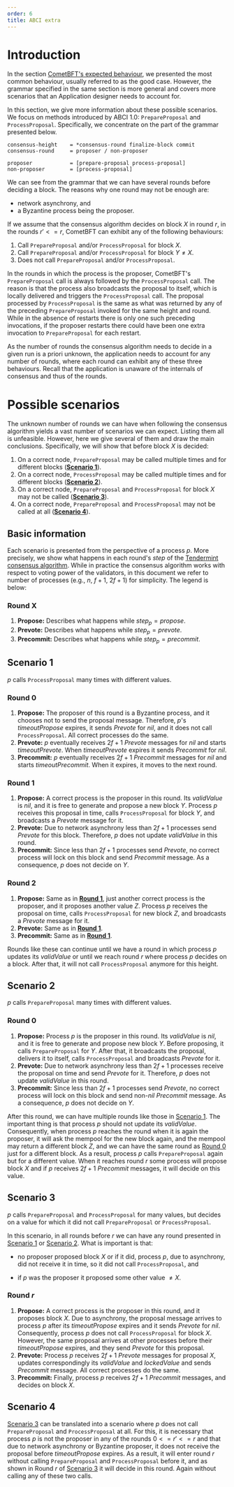 ```yaml
---
order: 6
title: ABCI extra
---
```

# Introduction

In the section [CometBFT's expected behaviour](./abci++_comet_expected_behavior.md#valid-method-call-sequences),
we presented the most common behaviour, usually referred to as the good case.
However, the grammar specified in the same section is more general and covers more scenarios
that an Application designer needs to account for.

In this section, we give more information about these possible scenarios. We focus on methods
introduced by ABCI 1.0: `PrepareProposal` and `ProcessProposal`. Specifically, we concentrate
on the part of the grammar presented below.

```abnf
consensus-height    = *consensus-round finalize-block commit
consensus-round     = proposer / non-proposer

proposer            = [prepare-proposal process-proposal]
non-proposer        = [process-proposal]
```

We can see from the grammar that we can have several rounds before deciding a block. The reasons
why one round may not be enough are:

* network asynchrony, and
* a Byzantine process being the proposer.

If we assume that the consensus algorithm decides on block $X$ in round $r$, in the rounds
$r' <= r$, CometBFT can exhibit any of the following behaviours:

1. Call `PrepareProposal` and/or `ProcessProposal` for block $X$.
1. Call `PrepareProposal` and/or `ProcessProposal` for block $Y \neq X$.
1. Does not call `PrepareProposal` and/or `ProcessProposal`.

In the rounds in which the process is the proposer, CometBFT's `PrepareProposal` call is always followed by the
`ProcessProposal` call. The reason is that the process also broadcasts the proposal to itself, which is locally delivered and triggers the `ProcessProposal` call.
The proposal processed by `ProcessProposal` is the same as what was returned by any of the preceding `PrepareProposal` invoked for the same height and round.
While in the absence of restarts there is only one such preceding invocations, if the proposer restarts there could have been one extra invocation to `PrepareProposal` for each restart.

As the number of rounds the consensus algorithm needs to decide in a given run is a priori unknown, the
application needs to account for any number of rounds, where each round can exhibit any of these three
behaviours. Recall that the application is unaware of the internals of consensus and thus of the rounds.

# Possible scenarios

The unknown number of rounds we can have when following the consensus algorithm yields a vast number of
scenarios we can expect. Listing them all is unfeasible. However, here we give several of them and draw the
main conclusions. Specifically, we will show that before block $X$ is decided:

1. On a correct node, `PrepareProposal` may be called multiple times and for different blocks ([**Scenario 1**](#scenario-1)).
1. On a correct node, `ProcessProposal` may be called multiple times and for different blocks ([**Scenario 2**](#scenario-2)).
1. On a correct node, `PrepareProposal` and `ProcessProposal` for block $X$ may not be called ([**Scenario 3**](#scenario-3)).
1. On a correct node, `PrepareProposal` and `ProcessProposal` may not be called at all ([**Scenario 4**](#scenario-4)).


## Basic information

Each scenario is presented from the perspective of a process $p$. More precisely, we show what happens in
each round's $step$ of the [Tendermint consensus algorithm](https://arxiv.org/pdf/1807.04938.pdf). While in
practice the consensus algorithm works with respect to voting power of the validators, in this document
we refer to number of processes (e.g., $n$, $f+1$, $2f+1$) for simplicity. The legend is below:

### Round X

1. **Propose:** Describes what happens while $step_p = propose$.
1. **Prevote:** Describes what happens while $step_p = prevote$.
1. **Precommit:** Describes what happens while $step_p = precommit$.

## Scenario 1

$p$ calls `ProcessProposal` many times with different values.

### Round 0

1. **Propose:** The proposer of this round is a Byzantine process, and it chooses not to send the proposal
message. Therefore, $p$'s $timeoutPropose$ expires, it sends $Prevote$ for $nil$, and it does not call
`ProcessProposal`. All correct processes do the same.
1. **Prevote:** $p$ eventually receives $2f+1$ $Prevote$ messages for $nil$ and starts $timeoutPrevote$.
When $timeoutPrevote$ expires it sends $Precommit$ for $nil$.
1. **Precommit:** $p$ eventually receives $2f+1$ $Precommit$ messages for $nil$ and starts $timeoutPrecommit$.
When it expires, it moves to the next round.

### Round 1

1. **Propose:** A correct process is the proposer in this round. Its $validValue$ is $nil$, and it is free
to generate and propose a new block $Y$. Process $p$ receives this proposal in time, calls `ProcessProposal`
for block $Y$, and broadcasts a $Prevote$ message for it.
1. **Prevote:** Due to network asynchrony less than $2f+1$ processes send $Prevote$ for this block.
Therefore, $p$ does not update $validValue$ in this round.
1. **Precommit:** Since less than $2f+1$ processes send $Prevote$, no correct process will lock on this
block and send $Precommit$ message. As a consequence, $p$ does not decide on $Y$.

### Round 2

1. **Propose:** Same as in [**Round 1**](#round-1), just another correct process is the proposer, and it
proposes another value $Z$. Process $p$ receives the proposal on time, calls `ProcessProposal` for new block
$Z$, and broadcasts a $Prevote$ message for it.
1. **Prevote:** Same as in [**Round 1**](#round-1).
1. **Precommit:** Same as in [**Round 1**](#round-1).


Rounds like these can continue until we have a round in which process $p$ updates its $validValue$ or until
we reach round $r$ where process $p$ decides on a block. After that, it will not call `ProcessProposal`
anymore for this height.

## Scenario 2

$p$ calls `PrepareProposal` many times with different values.

### Round 0

1. **Propose:** Process $p$ is the proposer in this round. Its $validValue$ is $nil$, and it is free to
generate and propose new block $Y$. Before proposing, it calls `PrepareProposal` for $Y$. After that, it
broadcasts the proposal, delivers it to itself, calls `ProcessProposal` and broadcasts $Prevote$ for it.
1. **Prevote:** Due to network asynchrony less than $2f+1$ processes receive the proposal on time and send
$Prevote$ for it. Therefore, $p$ does not update $validValue$ in this round.
1. **Precommit:** Since less than $2f+1$ processes send $Prevote$, no correct process will lock on this
block and send non-$nil$ $Precommit$ message. As a consequence, $p$ does not decide on $Y$.

After this round, we can have multiple rounds like those in [Scenario 1](#scenario-1). The important thing
is that process $p$ should not update its $validValue$. Consequently, when process $p$ reaches the round
when it is again the proposer, it will ask the mempool for the new block again, and the mempool may return a
different block $Z$, and we can have the same round as [Round 0](#round-0-1) just for a different block. As
a result, process $p$ calls `PrepareProposal` again but for a different value. When it reaches round $r$
some process will propose block $X$ and if $p$ receives $2f+1$ $Precommit$ messages, it will decide on this
value.


## Scenario 3

$p$ calls `PrepareProposal` and `ProcessProposal` for many values, but decides on a value for which it did
not call `PrepareProposal` or `ProcessProposal`.

In this scenario, in all rounds before $r$ we can have any round presented in [Scenario 1](#scenario-1) or
[Scenario 2](#scenario-2). What is important is that:

* no proposer proposed block $X$ or if it did, process $p$, due to asynchrony, did not receive it in time,
so it did not call `ProcessProposal`, and

* if $p$ was the proposer it proposed some other value $\neq X$.

### Round $r$

1. **Propose:** A correct process is the proposer in this round, and it proposes block $X$.
Due to asynchrony, the proposal message arrives to process $p$ after its $timeoutPropose$
expires and it sends $Prevote$ for $nil$. Consequently, process $p$ does not call
`ProcessProposal` for block $X$. However, the same proposal arrives at other processes
before their $timeoutPropose$ expires, and they send $Prevote$ for this proposal.
1. **Prevote:** Process $p$ receives $2f+1$ $Prevote$ messages for proposal $X$, updates correspondingly its
$validValue$ and $lockedValue$ and sends $Precommit$ message. All correct processes do the same.
1. **Precommit:** Finally, process $p$ receives $2f+1$ $Precommit$ messages, and decides on block $X$.



## Scenario 4

[Scenario 3](#scenario-3) can be translated into a scenario where $p$ does not call `PrepareProposal` and
`ProcessProposal` at all. For this, it is necessary that process $p$ is not the proposer in any of the
rounds $0 <= r' <= r$ and that due to network asynchrony or Byzantine proposer, it does not receive the
proposal before $timeoutPropose$ expires. As a result, it will enter round $r$ without calling
`PrepareProposal` and `ProcessProposal` before it, and as shown in Round $r$ of [Scenario 3](#scenario-3) it
will decide in this round. Again without calling any of these two calls.

